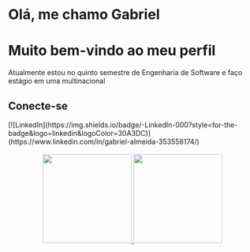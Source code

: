 <div>
    <h1>Olá, me chamo Gabriel </h1>
    <h1>Muito bem-vindo ao meu perfil</h2>
    <p> Atualmente estou no quinto semestre de Engenharia de Software e faço estágio em uma multinacional
</div>
<div>
    <h2>Conecte-se</h2>
   [![LinkedIn](https://img.shields.io/badge/-LinkedIn-000?style=for-the-badge&logo=linkedin&logoColor=30A3DC)](https://www.linkedin.com/in/gabriel-almeida-353558174/)
</div>
<br>
<div align="center">
  <a href="https://github.com/Dan-Teles">
  <img height="180em" src="https://github-readme-stats.vercel.app/api?username=pizzagangsterr&show_icons=true&theme=tokyonight&include_all_commits=true&count_private=true"/>
  <img height="180em" src="https://github-readme-stats.vercel.app/api/top-langs/?username=pizzagangsterr&layout=compact&langs_count=7&theme=tokyonight"/>
</div>